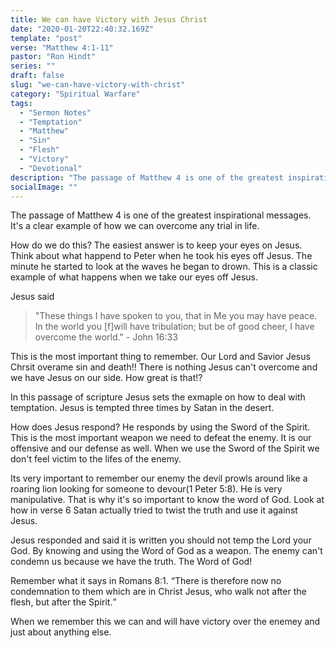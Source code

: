 ```yaml
---
title: We can have Victory with Jesus Christ
date: "2020-01-20T22:40:32.169Z"
template: "post"
verse: "Matthew 4:1-11"
pastor: "Ron Hindt"
series: ""
draft: false
slug: "we-can-have-victory-with-christ"
category: "Spiritual Warfare"
tags:
  - "Sermon Notes"
  - "Temptation"
  - "Matthew"
  - "Sin"
  - "Flesh"
  - "Victory"
  - "Devotional"
description: "The passage of Matthew 4 is one of the greatest inspirational messages. It's a clear example of how we can overcome any trial in life."
socialImage: ""
---
```



The passage of Matthew 4 is one of the greatest inspirational messages. It's a clear example of how we can overcome any trial in life.

How do we do this? The easiest answer is to keep your eyes on Jesus. Think about what happend to Peter when he took his eyes off Jesus. The minute he started to look at the waves he began to drown. This is a classic example of what happens when we take our eyes off Jesus. 

Jesus said <blockquote>
"These things I have spoken to you, that in Me you may have peace. In the world you [f]will have tribulation; but be of good cheer, I have overcome the world." - John 16:33 </blockquote>

This is the most important thing to remember. Our Lord and Savior Jesus Chrsit overame sin and death!! There is nothing Jesus can't overcome and we have Jesus on our side. How great is that!?

In this passage of scripture Jesus sets the exmaple on how to deal with temptation. Jesus is tempted three times by Satan in the desert. 

How does Jesus respond? He responds by using the Sword of the Spirit. This is the most important weapon we need to defeat the enemy. It is our offensive and our defense as well. When we use the Sword of the Spirit we don't feel victim to the lifes of the enemy. 

Its very important to remember our enemy the devil prowls around like a roaring lion looking for someone to devour(1 Peter 5:8). He is very manipulative. That is why it's so important to know the word of God. Look at how in verse 6 Satan actually tried to twist the truth and use it against Jesus. 

Jesus responded and said it is written you should not temp the Lord your God. By knowing and using the Word of God as a weapon. The enemy can't condemn us because we have the truth. The Word of God! 

Remember what it says in Romans 8:1. 
<q>There is therefore now no condemnation to them which are in Christ Jesus, who walk not after the flesh, but after the Spirit.</q>

When we remember this we can and will have victory over the enemey and just about anything else. 
